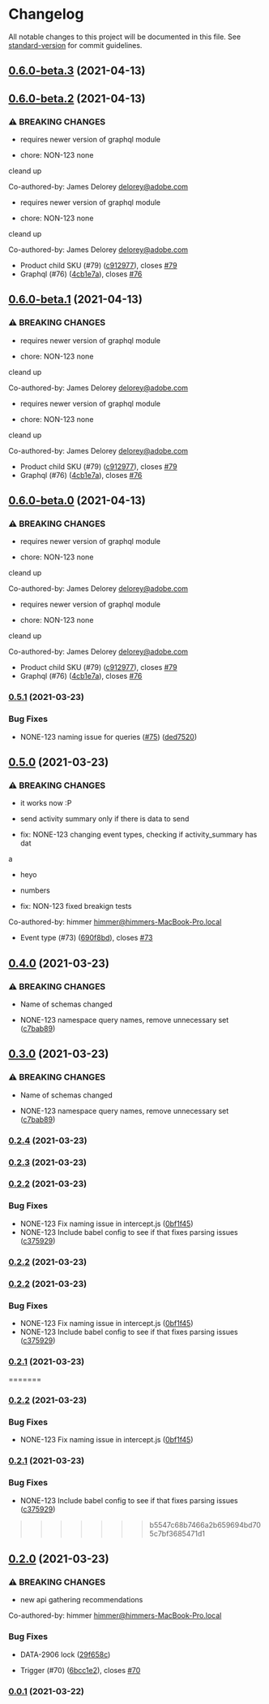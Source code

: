 # Changelog

All notable changes to this project will be documented in this file. See [standard-version](https://github.com/conventional-changelog/standard-version) for commit guidelines.

## [0.6.0-beta.3](https://github.com/magento-commerce/data-services-pwa-recs/compare/v0.6.0-beta.2...v0.6.0-beta.3) (2021-04-13)

## [0.6.0-beta.2](https://github.com/magento-commerce/data-services-pwa-recs/compare/v0.5.1...v0.6.0-beta.2) (2021-04-13)


### ⚠ BREAKING CHANGES

* requires newer version of graphql module

* chore: NON-123 none

cleand up

Co-authored-by: James Delorey <delorey@adobe.com>
* requires newer version of graphql module

* chore: NON-123 none

cleand up

Co-authored-by: James Delorey <delorey@adobe.com>

* Product child SKU (#79) ([c912977](https://github.com/magento-commerce/data-services-pwa-recs/commit/c912977255e29d3440b131a3b2cb74c8178f8ee5)), closes [#79](https://github.com/magento-commerce/data-services-pwa-recs/issues/79)
* Graphql (#76) ([4cb1e7a](https://github.com/magento-commerce/data-services-pwa-recs/commit/4cb1e7aa65118e16cbb4b97f29217b4822d823a8)), closes [#76](https://github.com/magento-commerce/data-services-pwa-recs/issues/76)

## [0.6.0-beta.1](https://github.com/magento-commerce/data-services-pwa-recs/compare/v0.5.1...v0.6.0-beta.1) (2021-04-13)


### ⚠ BREAKING CHANGES

* requires newer version of graphql module

* chore: NON-123 none

cleand up

Co-authored-by: James Delorey <delorey@adobe.com>
* requires newer version of graphql module

* chore: NON-123 none

cleand up

Co-authored-by: James Delorey <delorey@adobe.com>

* Product child SKU (#79) ([c912977](https://github.com/magento-commerce/data-services-pwa-recs/commit/c912977255e29d3440b131a3b2cb74c8178f8ee5)), closes [#79](https://github.com/magento-commerce/data-services-pwa-recs/issues/79)
* Graphql (#76) ([4cb1e7a](https://github.com/magento-commerce/data-services-pwa-recs/commit/4cb1e7aa65118e16cbb4b97f29217b4822d823a8)), closes [#76](https://github.com/magento-commerce/data-services-pwa-recs/issues/76)

## [0.6.0-beta.0](https://github.com/magento-commerce/data-services-pwa-recs/compare/v0.5.1...v0.6.0-beta.0) (2021-04-13)


### ⚠ BREAKING CHANGES

* requires newer version of graphql module

* chore: NON-123 none

cleand up

Co-authored-by: James Delorey <delorey@adobe.com>
* requires newer version of graphql module

* chore: NON-123 none

cleand up

Co-authored-by: James Delorey <delorey@adobe.com>

* Product child SKU (#79) ([c912977](https://github.com/magento-commerce/data-services-pwa-recs/commit/c912977255e29d3440b131a3b2cb74c8178f8ee5)), closes [#79](https://github.com/magento-commerce/data-services-pwa-recs/issues/79)
* Graphql (#76) ([4cb1e7a](https://github.com/magento-commerce/data-services-pwa-recs/commit/4cb1e7aa65118e16cbb4b97f29217b4822d823a8)), closes [#76](https://github.com/magento-commerce/data-services-pwa-recs/issues/76)

### [0.5.1](https://github.com/magento-commerce/data-services-pwa-recs/compare/v0.5.0...v0.5.1) (2021-03-23)


### Bug Fixes

* NONE-123 naming issue for queries ([#75](https://github.com/magento-commerce/data-services-pwa-recs/issues/75)) ([ded7520](https://github.com/magento-commerce/data-services-pwa-recs/commit/ded7520db28b5d78fc09f5014c0ac31e19c9c6b3))

## [0.5.0](https://github.com/magento-commerce/data-services-pwa-recs/compare/v0.4.0...v0.5.0) (2021-03-23)


### ⚠ BREAKING CHANGES

* it works now :P

* send activity summary only if there is data to send

* fix: NONE-123 changing event types, checking if activity_summary has dat

a

* heyo

* numbers

* fix: NON-123 fixed breakign tests

Co-authored-by: himmer <himmer@himmers-MacBook-Pro.local>

* Event type (#73) ([690f8bd](https://github.com/magento-commerce/data-services-pwa-recs/commit/690f8bdb3c734b5da6773996db556408a2adc247)), closes [#73](https://github.com/magento-commerce/data-services-pwa-recs/issues/73)

## [0.4.0](https://github.com/magento-commerce/data-services-pwa-recs/compare/v0.2.4...v0.4.0) (2021-03-23)


### ⚠ BREAKING CHANGES

* Name of schemas changed

* NONE-123 namespace query names, remove unnecessary set ([c7bab89](https://github.com/magento-commerce/data-services-pwa-recs/commit/c7bab89c95090028fe69a869396bfc95c0b57948))

## [0.3.0](https://github.com/magento-commerce/data-services-pwa-recs/compare/v0.2.4...v0.3.0) (2021-03-23)


### ⚠ BREAKING CHANGES

* Name of schemas changed

* NONE-123 namespace query names, remove unnecessary set ([c7bab89](https://github.com/magento-commerce/data-services-pwa-recs/commit/c7bab89c95090028fe69a869396bfc95c0b57948))

### [0.2.4](https://github.com/magento-commerce/data-services-pwa-recs/compare/v0.2.3...v0.2.4) (2021-03-23)

### [0.2.3](https://github.com/magento-commerce/data-services-pwa-recs/compare/v0.2.1...v0.2.3) (2021-03-23)

### [0.2.2](https://github.com/magento-commerce/data-services-pwa-recs/compare/v0.2.0...v0.2.2) (2021-03-23)


### Bug Fixes

* NONE-123 Fix naming issue in intercept.js ([0bf1f45](https://github.com/magento-commerce/data-services-pwa-recs/commit/0bf1f456d3a7e717d27502b8e59d911d0463ccc1))
* NONE-123 Include babel config to see if that fixes parsing issues ([c375929](https://github.com/magento-commerce/data-services-pwa-recs/commit/c37592965912ae2cdd487c26e2d1110af4da6072))

### [0.2.2](https://github.com/magento-commerce/data-services-pwa-recs/compare/v0.2.1...v0.2.2) (2021-03-23)

### [0.2.2](https://github.com/magento-commerce/data-services-pwa-recs/compare/v0.2.0...v0.2.2) (2021-03-23)


### Bug Fixes

* NONE-123 Fix naming issue in intercept.js ([0bf1f45](https://github.com/magento-commerce/data-services-pwa-recs/commit/0bf1f456d3a7e717d27502b8e59d911d0463ccc1))
* NONE-123 Include babel config to see if that fixes parsing issues ([c375929](https://github.com/magento-commerce/data-services-pwa-recs/commit/c37592965912ae2cdd487c26e2d1110af4da6072))

### [0.2.1](https://github.com/magento-commerce/data-services-pwa-recs/compare/v0.2.0...v0.2.1) (2021-03-23)

=======
### [0.2.2](https://github.com/magento-commerce/data-services-pwa-recs/compare/v0.2.1...v0.2.2) (2021-03-23)


### Bug Fixes

* NONE-123 Fix naming issue in intercept.js ([0bf1f45](https://github.com/magento-commerce/data-services-pwa-recs/commit/0bf1f456d3a7e717d27502b8e59d911d0463ccc1))

### [0.2.1](https://github.com/magento-commerce/data-services-pwa-recs/compare/v0.2.0...v0.2.1) (2021-03-23)


### Bug Fixes

* NONE-123 Include babel config to see if that fixes parsing issues ([c375929](https://github.com/magento-commerce/data-services-pwa-recs/commit/c37592965912ae2cdd487c26e2d1110af4da6072))

>>>>>>> b5547c68b7466a2b659694bd705c7bf3685471d1
## [0.2.0](https://github.com/magento-commerce/data-services-pwa-recs/compare/v0.1.0...v0.2.0) (2021-03-23)


### ⚠ BREAKING CHANGES

* new api gathering recommendations

Co-authored-by: himmer <himmer@himmers-MacBook-Pro.local>

### Bug Fixes

* DATA-2906 lock ([29f658c](https://github.com/magento-commerce/data-services-pwa-recs/commit/29f658c46f2825a6fa317ede2b301f1ad196b831))


* Trigger (#70) ([6bcc1e2](https://github.com/magento-commerce/data-services-pwa-recs/commit/6bcc1e22fe9cc60a3bed537230fc084e7b8bc224)), closes [#70](https://github.com/magento-commerce/data-services-pwa-recs/issues/70)

### [0.0.1](https://github.com/magento-commerce/data-services-pwa-recs/compare/v1.0.0-beta.22...v0.0.1) (2021-03-22)
